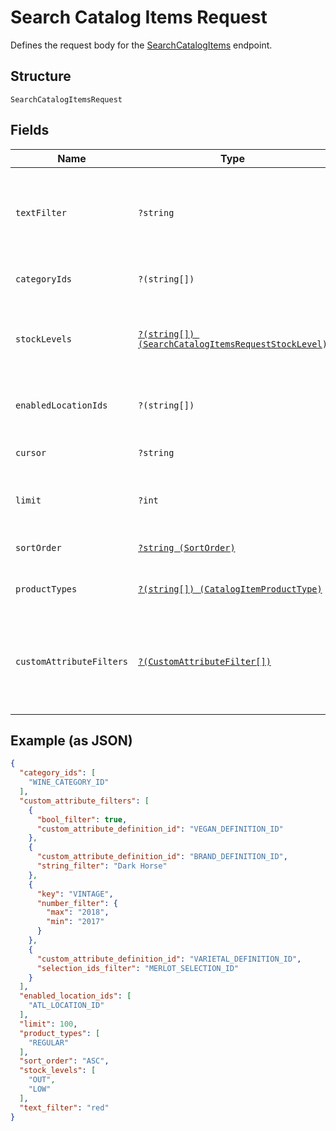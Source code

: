 
# Search Catalog Items Request

Defines the request body for the [SearchCatalogItems](../../doc/apis/catalog.md#search-catalog-items) endpoint.

## Structure

`SearchCatalogItemsRequest`

## Fields

| Name | Type | Tags | Description | Getter | Setter |
|  --- | --- | --- | --- | --- | --- |
| `textFilter` | `?string` | Optional | The text filter expression to return items or item variations containing specified text in<br>the `name`, `description`, or `abbreviation` attribute value of an item, or in<br>the `name`, `sku`, or `upc` attribute value of an item variation. | getTextFilter(): ?string | setTextFilter(?string textFilter): void |
| `categoryIds` | `?(string[])` | Optional | The category id query expression to return items containing the specified category IDs. | getCategoryIds(): ?array | setCategoryIds(?array categoryIds): void |
| `stockLevels` | [`?(string[]) (SearchCatalogItemsRequestStockLevel)`](../../doc/models/search-catalog-items-request-stock-level.md) | Optional | The stock-level query expression to return item variations with the specified stock levels.<br>See [SearchCatalogItemsRequestStockLevel](#type-searchcatalogitemsrequeststocklevel) for possible values | getStockLevels(): ?array | setStockLevels(?array stockLevels): void |
| `enabledLocationIds` | `?(string[])` | Optional | The enabled-location query expression to return items and item variations having specified enabled locations. | getEnabledLocationIds(): ?array | setEnabledLocationIds(?array enabledLocationIds): void |
| `cursor` | `?string` | Optional | The pagination token, returned in the previous response, used to fetch the next batch of pending results. | getCursor(): ?string | setCursor(?string cursor): void |
| `limit` | `?int` | Optional | The maximum number of results to return per page. The default value is 100.<br>**Constraints**: `<= 100` | getLimit(): ?int | setLimit(?int limit): void |
| `sortOrder` | [`?string (SortOrder)`](../../doc/models/sort-order.md) | Optional | The order (e.g., chronological or alphabetical) in which results from a request are returned. | getSortOrder(): ?string | setSortOrder(?string sortOrder): void |
| `productTypes` | [`?(string[]) (CatalogItemProductType)`](../../doc/models/catalog-item-product-type.md) | Optional | The product types query expression to return items or item variations having the specified product types. | getProductTypes(): ?array | setProductTypes(?array productTypes): void |
| `customAttributeFilters` | [`?(CustomAttributeFilter[])`](../../doc/models/custom-attribute-filter.md) | Optional | The customer-attribute filter to return items or item variations matching the specified<br>custom attribute expressions. A maximum number of 10 custom attribute expressions are supported in<br>a single call to the [SearchCatalogItems](api-endpoint:Catalog-SearchCatalogItems) endpoint. | getCustomAttributeFilters(): ?array | setCustomAttributeFilters(?array customAttributeFilters): void |

## Example (as JSON)

```json
{
  "category_ids": [
    "WINE_CATEGORY_ID"
  ],
  "custom_attribute_filters": [
    {
      "bool_filter": true,
      "custom_attribute_definition_id": "VEGAN_DEFINITION_ID"
    },
    {
      "custom_attribute_definition_id": "BRAND_DEFINITION_ID",
      "string_filter": "Dark Horse"
    },
    {
      "key": "VINTAGE",
      "number_filter": {
        "max": "2018",
        "min": "2017"
      }
    },
    {
      "custom_attribute_definition_id": "VARIETAL_DEFINITION_ID",
      "selection_ids_filter": "MERLOT_SELECTION_ID"
    }
  ],
  "enabled_location_ids": [
    "ATL_LOCATION_ID"
  ],
  "limit": 100,
  "product_types": [
    "REGULAR"
  ],
  "sort_order": "ASC",
  "stock_levels": [
    "OUT",
    "LOW"
  ],
  "text_filter": "red"
}
```


